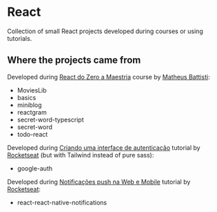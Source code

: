 # React

Collection of small React projects developed during courses or using tutorials.

## Where the projects came from

Developed during [React do Zero a Maestria](https://www.udemy.com/course/react-do-zero-a-maestria-c-hooks-router-api-projetos/) course by [Matheus Battisti](https://www.udemy.com/user/matheus-battisti/):

-   MoviesLib
-   basics
-   miniblog
-   reactgram
-   secret-word-typescript
-   secret-word
-   todo-react

Developed during [Criando uma interface de autenticação](https://www.youtube.com/watch?v=7Gd8an7qZ4w) tutorial by [Rocketseat](https://www.youtube.com/@rocketseat) (but with Tailwind instead of pure sass):

-   google-auth

Developed during [Notificações push na Web e Mobile](https://www.youtube.com/watch?v=nNvxERiVb_s) tutorial by [Rocketseat](https://www.youtube.com/@rocketseat):

-   react-react-native-notifications
